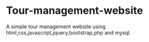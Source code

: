 # Tour-management-website
A simple tour management website using html,css,javascript,jquery,bootstrap,php and mysql.
